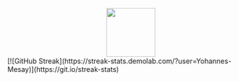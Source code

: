 <div id="header" align="center">
  <img src="https://media.giphy.com/media/M9gbBd9nbDrOTu1Mqx/giphy.gif" width="100"/>
</div>
[![GitHub Streak](https://streak-stats.demolab.com/?user=Yohannes-Mesay)](https://git.io/streak-stats)
